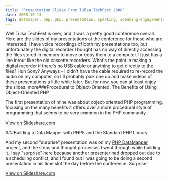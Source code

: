 ```yaml
---
title: 'Presentation Slides From Tulsa TechFest 2008'
date: 2008-10-13
tags: datamaper, php, php, presentation, speaking, speaking-engagements, tulsatechfest
---
```


Well Tulsa TechFest is over, and it was a pretty good conference overall. Here are the slides of my presentations at the conference for those who are interested.  I have voice recordings of both my presentations too, but unfortunately the digital recorder I bought has no way of directly accessing the files stored in memory to move or copy them to a computer.  It just has a line in/out like the old cassette recorders.  What's the point in making a digital recorder if there's no USB cable or anything to get directly to the files?  Huh Sony?  Anyways - I didn't have the cable required to re-record the audio on my computer, so I'll probably pick one up and make videos of these presentations a little while later.  But for now, you can at least enjoy the slides.
more###Procedural to Object-Oriented: The Benefits of Using Object-Oriented PHP

The first presentation of mine was about object-oriented PHP programming, focusing on the many benefits it offers over a more procedural style of programming that seems to be very common in the PHP community.

[View on Slideshare.com](http://www.slideshare.net/vlucas/php-procedural-to-objectoriented-presentation?type=powerpoint)

###Building a Data Mapper with PHP5 and the Standard PHP Library

And my second "surprise" presentation was on my 
[PHP DataMapper](http://www.vancelucas.com/phpdatamapper) project, and the steps and thought processes I went through while building it.  I say "surprise" here because another presenter had dropped out due to a scheduling conflict, and I found out I was going to be doing a second presentation in his time slot the day before the conference.  Surprise!

[View on Slideshare.com](http://www.slideshare.net/vlucas/building-data-mapper-php5-presentation?type=powerpoint)